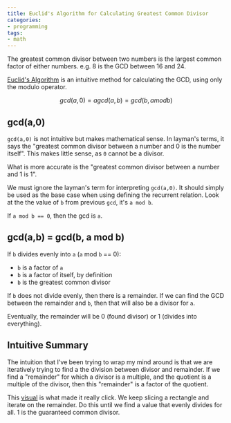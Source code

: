 ```yaml
---
title: Euclid's Algorithm for Calculating Greatest Common Divisor
categories:
- programming
tags:
- math
---
```


The greatest common divisor between two numbers is the largest common factor of either numbers.
e.g. 8 is the GCD between 16 and 24.

[Euclid's Algorithm][1] is an intuitive method for calculating the GCD, using only the modulo operator.

[1]: https://en.wikipedia.org/wiki/Greatest_common_divisor#Euclid's_algorithm

```math
gcd(a,0) = a
gcd(a,b) = gcd(b, a mod b)
```

## gcd(a,0)

`gcd(a,0)` is not intuitive but makes mathematical sense.
In layman's terms, it says the "greatest common divisor between a number and 0 is the number itself".
This makes little sense, as `0` cannot be a divisor.

What is more accurate is the "greatest common divisor between a number and 1 is 1".

We must ignore the layman's term for interpreting `gcd(a,0)`.
It should simply be used as the base case when using defining the recurrent relation.
Look at the the value of `b` from previous `gcd`, it's `a mod b`.

If `a mod b == 0`, then the gcd is `a`.

## gcd(a,b) = gcd(b, a mod b)

If `b` divides evenly into `a` (`a` mod `b` == 0):

- `b` is a factor of `a`
- `b` is a factor of itself, by definition
- `b` is the greatest common divisor

If `b` does not divide evenly, then there is a remainder.
If we can find the GCD between the remainder and `b`, then that will also be a divisor for `a`.

Eventually, the remainder will be 0 (found divisor) or 1 (divides into everything).

## Intuitive Summary

The intuition that I've been trying to wrap my mind around is that we are iteratively trying to find a the division
between divisor and remainder.
If we find a "remainder" for which a divisor is a multiple, and the quotient is a multiple of the divisor, then this
"remainder" is a factor of the  quotient.

This [visual][2] is what made it really click.
We keep slicing a rectangle and iterate on the remainder.
Do this until we find a value that evenly divides for all.
1 is the guaranteed common divisor.

[2]: https://en.wikipedia.org/wiki/File:The_Great_Common_Divisor_of_62_and_36_is_2.ogv
